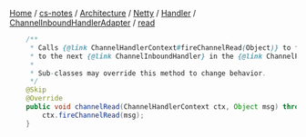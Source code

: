 [Home](https://mengxianbin.github.io) /
[cs-notes](https://mengxianbin.github.io/cs-notes/site) /
[Architecture](https://mengxianbin.github.io/cs-notes/site/Architecture) /
[Netty](https://mengxianbin.github.io/cs-notes/site/Architecture/Netty) /
[Handler](https://mengxianbin.github.io/cs-notes/site/Architecture/Netty/Handler) /
[ChannelInboundHandlerAdapter](https://mengxianbin.github.io/cs-notes/site/Architecture/Netty/Handler/ChannelInboundHandlerAdapter) /
[read](https://mengxianbin.github.io/cs-notes/site/Architecture/Netty/Handler/ChannelInboundHandlerAdapter/read)

```java
    /**
     * Calls {@link ChannelHandlerContext#fireChannelRead(Object)} to forward
     * to the next {@link ChannelInboundHandler} in the {@link ChannelPipeline}.
     *
     * Sub-classes may override this method to change behavior.
     */
    @Skip
    @Override
    public void channelRead(ChannelHandlerContext ctx, Object msg) throws Exception {
        ctx.fireChannelRead(msg);
    }
```
